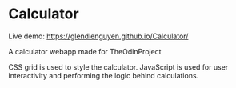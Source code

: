 # Calculator

Live demo: https://glendlenguyen.github.io/Calculator/

A calculator webapp made for TheOdinProject

CSS grid is used to style the calculator. JavaScript is used for user interactivity and performing the logic behind calculations. 
